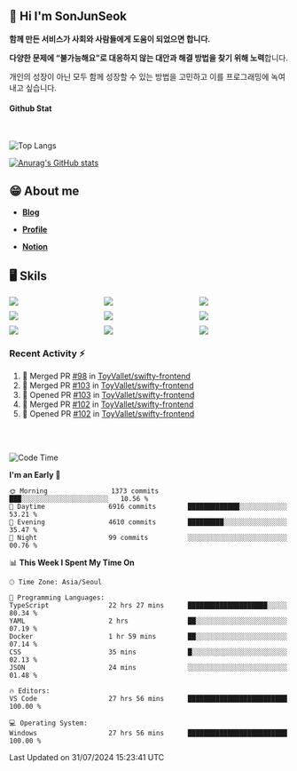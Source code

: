 ## 👋 Hi I'm SonJunSeok

**함께 만든 서비스가 사회와 사람들에게 도움이 되었으면 합니다.** 

**다양한 문제에 “불가능해요”로 대응하지 않는 대안과 해결 방법을 찾기 위해 노력**합니다. 

개인의 성장이 아닌 모두 함께 성장할 수 있는 방법을 고민하고 이를 프로그래밍에 녹여내고 싶습니다.

#### Github Stat
<div style="margin-top:50px;">

![Top Langs](https://github-readme-stats.vercel.app/api/top-langs/?username=kd02109&layout=compact&bg_color=dbf4ff&title_color=67adcc&text_color=67adcc&hide_border=true&show_icons=true&icon_color=67adcc&rank_icon=github&count_private=true&card_width=400px&card_height=300px)

[![Anurag's GitHub stats](https://github-readme-stats.vercel.app/api?username=kd02109&bg_color=dbf4ff&title_color=67adcc&text_color=67adcc&hide_border=true&show_icons=true&icon_color=67adcc&rank_icon=github&count_private=true&card_width=250px)](https://github.com/anuraghazra/github-readme-stats)


</div>



## 😁 About me
-  <a href="https://sonblog.vercel.app/" target="_blank"><strong>Blog</strong></a>

-  <a href="https://nostalgic-marquis-7af.notion.site/Frontend-Engineer-ec9b6e38c7824e7fb7f6fca4fc8564a5?pvs=74" target="_blank"><strong>Profile</strong></a>

-  <a href="https://nostalgic-marquis-7af.notion.site/Front-End-f0f3b7fcec3045c482c1cd33dfcf2abc?pvs=74" target="_blank"><strong>Notion</strong></a>

## 🖥️ Skils


<div style="display:grid; grid-template-rows:repeat(3, 1fr); grid-template-columns:repeat(3, 1fr); gap:10px">
  <img src="https://img.shields.io/badge/javascript-F7DF1E?style=flat-square&logo=javascript&logoColor=black"> 
  <img src="https://img.shields.io/badge/typescript-3178C6?style=flat-square&logo=typescript&logoColor=white"/>
  <img src="https://img.shields.io/badge/react-61DAFB?style=flat-square&logo=react&logoColor=black"/>
  <img src="https://img.shields.io/badge/redux-764ABC?style=flat-square&logo=redux&logoColor=white"/>
  <img src="https://img.shields.io/badge/styledcomponents-DB7093?style=flat-square&logo=styledcomponents&logoColor=white"/>
  <img src="https://img.shields.io/badge/tailwindcss-06B6D4?style=flat-square&logo=tailwindcss&logoColor=white"/>
  <img src="https://img.shields.io/badge/reactquery-FF4154?style=flat-square&logo=reactquery&logoColor=white"/>
  <img src="https://img.shields.io/badge/Next.js-B4B4DC?style=flat&logo=Next.js&logoColor=black"/>
  <img src="https://img.shields.io/badge/reactrouter-CA4245?style=flat-square&logo=reactrouter&logoColor=white"/>
</div>

### Recent Activity :zap:
<!--START_SECTION:activity-->
1. 🎉 Merged PR [#98](https://github.com/ToyVallet/swifty-frontend/pull/98) in [ToyVallet/swifty-frontend](https://github.com/ToyVallet/swifty-frontend)
2. 🎉 Merged PR [#103](https://github.com/ToyVallet/swifty-frontend/pull/103) in [ToyVallet/swifty-frontend](https://github.com/ToyVallet/swifty-frontend)
3. 💪 Opened PR [#103](https://github.com/ToyVallet/swifty-frontend/pull/103) in [ToyVallet/swifty-frontend](https://github.com/ToyVallet/swifty-frontend)
4. 🎉 Merged PR [#102](https://github.com/ToyVallet/swifty-frontend/pull/102) in [ToyVallet/swifty-frontend](https://github.com/ToyVallet/swifty-frontend)
5. 💪 Opened PR [#102](https://github.com/ToyVallet/swifty-frontend/pull/102) in [ToyVallet/swifty-frontend](https://github.com/ToyVallet/swifty-frontend)
<!--END_SECTION:activity-->

<br/>
<br/>

<!--START_SECTION:waka-->
![Code Time](http://img.shields.io/badge/Code%20Time-1%2C950%20hrs%2056%20mins-blue)

**I'm an Early 🐤** 

```text
🌞 Morning                1373 commits        ███░░░░░░░░░░░░░░░░░░░░░░   10.56 % 
🌆 Daytime                6916 commits        █████████████░░░░░░░░░░░░   53.21 % 
🌃 Evening                4610 commits        █████████░░░░░░░░░░░░░░░░   35.47 % 
🌙 Night                  99 commits          ░░░░░░░░░░░░░░░░░░░░░░░░░   00.76 % 
```


📊 **This Week I Spent My Time On** 

```text
🕑︎ Time Zone: Asia/Seoul

💬 Programming Languages: 
TypeScript               22 hrs 27 mins      ████████████████████░░░░░   80.34 % 
YAML                     2 hrs               ██░░░░░░░░░░░░░░░░░░░░░░░   07.19 % 
Docker                   1 hr 59 mins        ██░░░░░░░░░░░░░░░░░░░░░░░   07.14 % 
CSS                      35 mins             █░░░░░░░░░░░░░░░░░░░░░░░░   02.13 % 
JSON                     24 mins             ░░░░░░░░░░░░░░░░░░░░░░░░░   01.48 % 

🔥 Editors: 
VS Code                  27 hrs 56 mins      █████████████████████████   100.00 % 

💻 Operating System: 
Windows                  27 hrs 56 mins      █████████████████████████   100.00 % 
```


 Last Updated on 31/07/2024 15:23:41 UTC
<!--END_SECTION:waka-->
